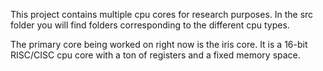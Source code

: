This project contains multiple cpu cores for research purposes.
In the src folder you will find folders corresponding to the different cpu 
types. 

The primary core being worked on right now is the iris core. It is a 16-bit 
RISC/CISC cpu core with a ton of registers and a fixed memory space.


